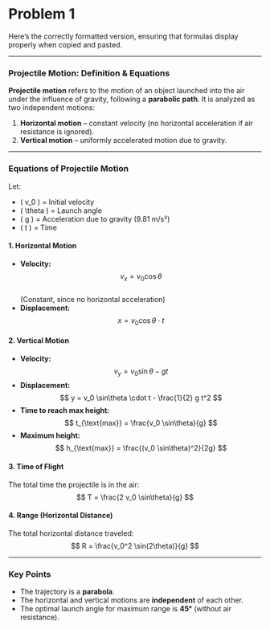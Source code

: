 # Problem 1
Here’s the correctly formatted version, ensuring that formulas display properly when copied and pasted.  

---

### **Projectile Motion: Definition & Equations**  

**Projectile motion** refers to the motion of an object launched into the air under the influence of gravity, following a **parabolic path**. It is analyzed as two independent motions:  

1. **Horizontal motion** – constant velocity (no horizontal acceleration if air resistance is ignored).  
2. **Vertical motion** – uniformly accelerated motion due to gravity.  

---

### **Equations of Projectile Motion**  

Let:  
- \( v_0 \) = Initial velocity  
- \( \theta \) = Launch angle  
- \( g \) = Acceleration due to gravity (9.81 m/s²)  
- \( t \) = Time  

#### **1. Horizontal Motion**  
- **Velocity:**  
  $$ v_x = v_0 \cos\theta $$  
  (Constant, since no horizontal acceleration)  
- **Displacement:**  
  $$ x = v_0 \cos\theta \cdot t $$  

#### **2. Vertical Motion**  
- **Velocity:**  
  $$ v_y = v_0 \sin\theta - g t $$  
- **Displacement:**  
  $$ y = v_0 \sin\theta \cdot t - \frac{1}{2} g t^2 $$  
- **Time to reach max height:**  
  $$ t_{\text{max}} = \frac{v_0 \sin\theta}{g} $$  
- **Maximum height:**  
  $$ h_{\text{max}} = \frac{(v_0 \sin\theta)^2}{2g} $$  

#### **3. Time of Flight**  
The total time the projectile is in the air:  
  $$ T = \frac{2 v_0 \sin\theta}{g} $$  

#### **4. Range (Horizontal Distance)**  
The total horizontal distance traveled:  
  $$ R = \frac{v_0^2 \sin(2\theta)}{g} $$  

---

### **Key Points**  
- The trajectory is a **parabola**.  
- The horizontal and vertical motions are **independent** of each other.  
- The optimal launch angle for maximum range is **45°** (without air resistance).  
